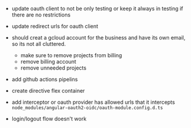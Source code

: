 - update oauth client to not be only testing or keep it always in testing if there are no restrictions
- update redirect urls for oauth client
- should creat a gcloud account for the business and have its own email, so its not all cluttered.
  - make sure to remove projects from billing
  - remove billing account
  - remove unneeded projects


- add github actions pipelins
- create directive flex container
- add interceptor or oauth provider has allowed urls that it intercepts `node_modules/angular-oauth2-oidc/oauth-module.config.d.ts`
- login/logout flow doesn't work
